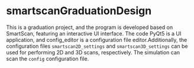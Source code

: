 # smartscanGraduationDesign
  This is a graduation project, and the program is developed based on SmartScan, featuring an interactive UI interface.
  The code PyQt5 is a UI application, and config_editor is a configuration file editor.Additionally, the configuration files `smartscan2D_settings` and `smartscan3D_settings` can be used for performing 2D and 3D scans, respectively. The simulation can scan the `config` configuration file.

